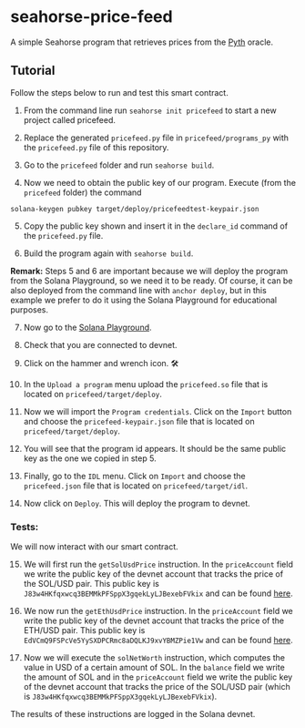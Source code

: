 # seahorse-price-feed
A simple Seahorse program that retrieves prices from the [Pyth](https://pyth.network/) oracle.

## Tutorial

Follow the steps below to run and test this smart contract.

1. From the command line run `seahorse init pricefeed` to start a new project called pricefeed.

2. Replace the generated `pricefeed.py` file in `pricefeed/programs_py` with the `pricefeed.py` file of this repository.

3. Go to the `pricefeed` folder and run `seahorse build`.

4. Now we need to obtain the public key of our program. Execute (from the `pricefeed` folder) the command

`solana-keygen pubkey target/deploy/pricefeedtest-keypair.json`

5. Copy the public key shown and insert it in the `declare_id` command of the `pricefeed.py` file.

6. Build the program again with `seahorse build`.

**Remark:** Steps 5 and 6 are important because we will deploy the program from the Solana Playground, so we need it to be ready. Of course, it can be also deployed from the command line with `anchor deploy`, but in this example we prefer to do it using the Solana Playground for educational purposes.

7. Now go to the [Solana Playground](https://beta.solpg.io/).

8. Check that you are connected to devnet.

9. Click on the hammer and wrench icon. :hammer_and_wrench:

10. In the `Upload a program` menu upload the `pricefeed.so` file that is located on `pricefeed/target/deploy`.

11. Now we will import the `Program credentials`. Click on the `Import` button and choose the `pricefeed-keypair.json` file that is located on `pricefeed/target/deploy`.

12. You will see that the program id appears. It should be the same public key as the one we copied in step 5.

13. Finally, go to the `IDL` menu. Click on `Import` and choose the `pricefeed.json` file that is located on `pricefeed/target/idl`.

14. Now click on `Deploy`. This will deploy the program to devnet.

### Tests:

We will now interact with our smart contract.

15. We will first run the `getSolUsdPrice` instruction. In the `priceAccount` field we write the public key of the devnet account that tracks the price of the SOL/USD pair. This public key is `J83w4HKfqxwcq3BEMMkPFSppX3gqekLyLJBexebFVkix` and can be found [here](https://pyth.network/price-feeds/crypto-sol-usd?cluster=devnet).

16. We now run the `getEthUsdPrice` instruction. In the `priceAccount` field we write the public key of the devnet account that tracks the price of the ETH/USD pair. This public key is `EdVCmQ9FSPcVe5YySXDPCRmc8aDQLKJ9xvYBMZPie1Vw` and can be found [here](https://pyth.network/price-feeds/crypto-eth-usd?cluster=devnet).

17. Now we will execute the `solNetWorth` instruction, which computes the value in USD of a certain amount of SOL. In the `balance` field we write the amount of SOL and in the `priceAccount` field we write the public key of the devnet account that tracks the price of the SOL/USD pair (which is `J83w4HKfqxwcq3BEMMkPFSppX3gqekLyLJBexebFVkix`).

The results of these instructions are logged in the Solana devnet.
